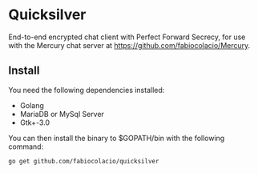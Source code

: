 Quicksilver
===========

End-to-end encrypted chat client with Perfect Forward Secrecy, for use with the Mercury chat server at https://github.com/fabiocolacio/Mercury.


Install
-------

You need the following dependencies installed:

* Golang
* MariaDB or MySql Server
* Gtk+-3.0

You can then install the binary to $GOPATH/bin with the following command:

    go get github.com/fabiocolacio/quicksilver
